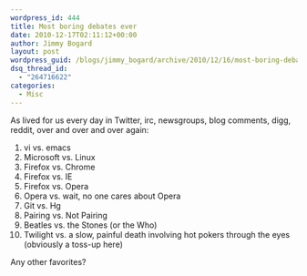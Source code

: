 ```yaml
---
wordpress_id: 444
title: Most boring debates ever
date: 2010-12-17T02:11:12+00:00
author: Jimmy Bogard
layout: post
wordpress_guid: /blogs/jimmy_bogard/archive/2010/12/16/most-boring-debates-ever.aspx
dsq_thread_id:
  - "264716622"
categories:
  - Misc
---
```

As lived for us every day in Twitter, irc, newsgroups, blog comments, digg, reddit, over and over and over again:

  1. vi vs. emacs
  2. Microsoft vs. Linux
  3. Firefox vs. Chrome
  4. Firefox vs. IE
  5. Firefox vs. Opera
  6. Opera vs. wait, no one cares about Opera
  7. Git vs. Hg
  8. Pairing vs. Not Pairing
  9. Beatles vs. the Stones (or the Who)
 10. Twilight vs. a slow, painful death involving hot pokers through the eyes (obviously a toss-up here)

Any other favorites?